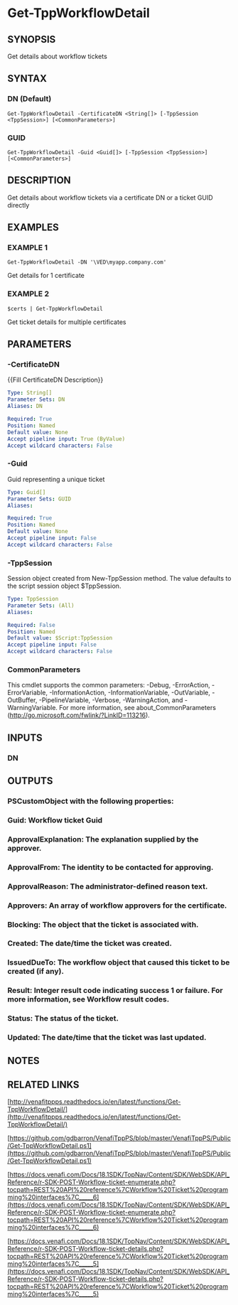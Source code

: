 # Get-TppWorkflowDetail

## SYNOPSIS
Get details about workflow tickets

## SYNTAX

### DN (Default)
```
Get-TppWorkflowDetail -CertificateDN <String[]> [-TppSession <TppSession>] [<CommonParameters>]
```

### GUID
```
Get-TppWorkflowDetail -Guid <Guid[]> [-TppSession <TppSession>] [<CommonParameters>]
```

## DESCRIPTION
Get details about workflow tickets via a certificate DN or a ticket GUID directly

## EXAMPLES

### EXAMPLE 1
```
Get-TppWorkflowDetail -DN '\VED\myapp.company.com'
```

Get details for 1 certificate

### EXAMPLE 2
```
$certs | Get-TppWorkflowDetail
```

Get ticket details for multiple certificates

## PARAMETERS

### -CertificateDN
{{Fill CertificateDN Description}}

```yaml
Type: String[]
Parameter Sets: DN
Aliases: DN

Required: True
Position: Named
Default value: None
Accept pipeline input: True (ByValue)
Accept wildcard characters: False
```

### -Guid
Guid representing a unique ticket

```yaml
Type: Guid[]
Parameter Sets: GUID
Aliases:

Required: True
Position: Named
Default value: None
Accept pipeline input: False
Accept wildcard characters: False
```

### -TppSession
Session object created from New-TppSession method. 
The value defaults to the script session object $TppSession.

```yaml
Type: TppSession
Parameter Sets: (All)
Aliases:

Required: False
Position: Named
Default value: $Script:TppSession
Accept pipeline input: False
Accept wildcard characters: False
```

### CommonParameters
This cmdlet supports the common parameters: -Debug, -ErrorAction, -ErrorVariable, -InformationAction, -InformationVariable, -OutVariable, -OutBuffer, -PipelineVariable, -Verbose, -WarningAction, and -WarningVariable.
For more information, see about_CommonParameters (http://go.microsoft.com/fwlink/?LinkID=113216).

## INPUTS

### DN
## OUTPUTS

### PSCustomObject with the following properties:
###     Guid: Workflow ticket Guid
###     ApprovalExplanation: The explanation supplied by the approver.
###     ApprovalFrom: The identity to be contacted for approving.
###     ApprovalReason: The administrator-defined reason text.
###     Approvers: An array of workflow approvers for the certificate.
###     Blocking: The object that the ticket is associated with.
###     Created: The date/time the ticket was created.
###     IssuedDueTo: The workflow object that caused this ticket to be created (if any).
###     Result: Integer result code indicating success 1 or failure. For more information, see Workflow result codes.
###     Status: The status of the ticket.
###     Updated: The date/time that the ticket was last updated.
## NOTES

## RELATED LINKS

[http://venafitppps.readthedocs.io/en/latest/functions/Get-TppWorkflowDetail/](http://venafitppps.readthedocs.io/en/latest/functions/Get-TppWorkflowDetail/)

[https://github.com/gdbarron/VenafiTppPS/blob/master/VenafiTppPS/Public/Get-TppWorkflowDetail.ps1](https://github.com/gdbarron/VenafiTppPS/blob/master/VenafiTppPS/Public/Get-TppWorkflowDetail.ps1)

[https://docs.venafi.com/Docs/18.1SDK/TopNav/Content/SDK/WebSDK/API_Reference/r-SDK-POST-Workflow-ticket-enumerate.php?tocpath=REST%20API%20reference%7CWorkflow%20Ticket%20programming%20interfaces%7C_____6](https://docs.venafi.com/Docs/18.1SDK/TopNav/Content/SDK/WebSDK/API_Reference/r-SDK-POST-Workflow-ticket-enumerate.php?tocpath=REST%20API%20reference%7CWorkflow%20Ticket%20programming%20interfaces%7C_____6)

[https://docs.venafi.com/Docs/18.1SDK/TopNav/Content/SDK/WebSDK/API_Reference/r-SDK-POST-Workflow-ticket-details.php?tocpath=REST%20API%20reference%7CWorkflow%20Ticket%20programming%20interfaces%7C_____5](https://docs.venafi.com/Docs/18.1SDK/TopNav/Content/SDK/WebSDK/API_Reference/r-SDK-POST-Workflow-ticket-details.php?tocpath=REST%20API%20reference%7CWorkflow%20Ticket%20programming%20interfaces%7C_____5)

